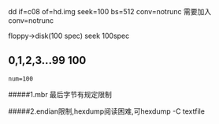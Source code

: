 dd if=c08 of=hd.img seek=100 bs=512 conv=notrunc
需要加入conv=notrunc

floppy->disk(100 spec) seek 100spec

0,1,2,3...99  100
------------
    num=100

#####1.mbr 最后字节有规定限制

#####2.endian限制,hexdump阅读困难,可hexdump -C textfile

